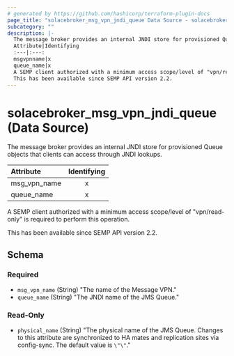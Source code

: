 ```yaml
---
# generated by https://github.com/hashicorp/terraform-plugin-docs
page_title: "solacebroker_msg_vpn_jndi_queue Data Source - solacebroker"
subcategory: ""
description: |-
  The message broker provides an internal JNDI store for provisioned Queue objects that clients can access through JNDI lookups.
  Attribute|Identifying
  :---|:---:
  msgvpnname|x
  queue_name|x
  A SEMP client authorized with a minimum access scope/level of "vpn/read-only" is required to perform this operation.
  This has been available since SEMP API version 2.2.
---
```


# solacebroker_msg_vpn_jndi_queue (Data Source)

The message broker provides an internal JNDI store for provisioned Queue objects that clients can access through JNDI lookups.


Attribute|Identifying
:---|:---:
msg_vpn_name|x
queue_name|x



A SEMP client authorized with a minimum access scope/level of "vpn/read-only" is required to perform this operation.

This has been available since SEMP API version 2.2.



<!-- schema generated by tfplugindocs -->
## Schema

### Required

- `msg_vpn_name` (String) "The name of the Message VPN."
- `queue_name` (String) "The JNDI name of the JMS Queue."

### Read-Only

- `physical_name` (String) "The physical name of the JMS Queue. Changes to this attribute are synchronized to HA mates and replication sites via config-sync. The default value is `\"\"`."
